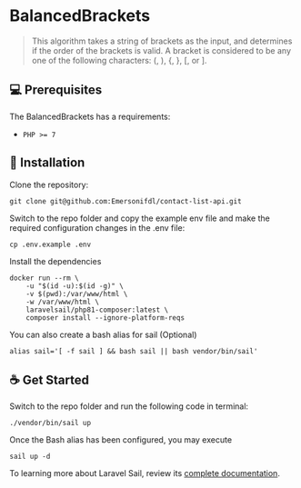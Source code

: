# BalancedBrackets

> This algorithm takes a string of brackets as the input, and determines if the order of the
> brackets is valid. A bracket is considered to be any one of the following characters: (, ),
> {, }, [, or ].

## 💻 Prerequisites

The BalancedBrackets has a requirements:

-   `PHP >= 7`

## 🚀 Installation

Clone the repository:

```
git clone git@github.com:Emersonifdl/contact-list-api.git
```

Switch to the repo folder and copy the example env file and make the required configuration changes in the .env file:

```
cp .env.example .env
```

Install the dependencies

```
docker run --rm \
    -u "$(id -u):$(id -g)" \
    -v $(pwd):/var/www/html \
    -w /var/www/html \
    laravelsail/php81-composer:latest \
    composer install --ignore-platform-reqs
```

You can also create a bash alias for sail (Optional)

```
alias sail='[ -f sail ] && bash sail || bash vendor/bin/sail'
```

## ☕ Get Started

Switch to the repo folder and run the following code in terminal:

```
./vendor/bin/sail up
```

Once the Bash alias has been configured, you may execute

```
sail up -d
```

To learning more about Laravel Sail, review its [complete documentation](https://laravel.com/docs/9.x/sail).
